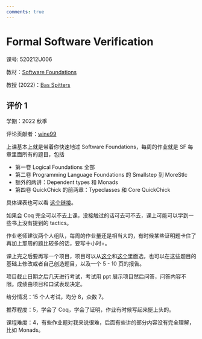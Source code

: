 ```yaml
---
comments: true
---
```


# Formal Software Verification

课号: 520212U006

教材：[Software Foundations](https://softwarefoundations.cis.upenn.edu/)

教授 (2022)：[Bas Spitters](https://www.cs.au.dk/~spitters/)

## 评价 1

学期：2022 秋季

评论贡献者：[wine99](https://github.com/wine99)

上课基本上就是带着你快速地过 Software Foundations，每周的作业就是 SF 每章里面所有的题目，包括

- 第一卷 Logical Foundations 全部
- 第二卷 Programming Language Foundations 的 Smallstep 到 MoreStlc
- 额外的两讲：Dependent types 和 Monads
- 第四卷 QuickChick 的前两章：Typeclasses 和 Core QuickChick

具体课表也可以看 [这个链接](https://cs.au.dk/~spitters/fsv22.html)。

如果会 Coq 完全可以不去上课，没接触过的话可去可不去，课上可能可以学到一些书上没有提到的 tactics。

作业老师建议两个人组队，每周的作业量还是相当大的，有时候某些证明题卡住了再加上那周的题比较多的话，要写十小时+。

课上完之后要再写一个项目，项目可以从[这个](https://cs.au.dk/~spitters/fun18projects.pdf)和[这个](https://cs.au.dk/~spitters/fun18proj2.pdf)里面选，也可以在这些题目的基础上修改或者自己创造题目，以及一个 5 - 10 页的报告。

项目截止日期之后几天进行考试，考试用 ppt 展示项目然后问答，问答内容不限。成绩由项目和口试表现决定。

给分情况：15 个人考试，均分 8，众数 7。

推荐程度：5，学会了 Coq，学会了证明，作业有时候写起来挺上头的。

课程难度：4，有些作业题对我来说很难，后面有些讲的部分内容没有完全理解，比如 Monads。
